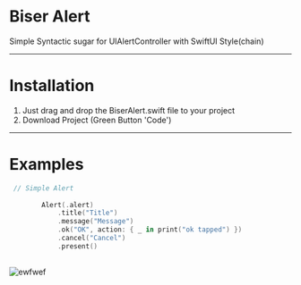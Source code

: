 # Biser Alert

Simple Syntactic sugar for UIAlertController with SwiftUI Style(chain)
 
____

# Installation

1. Just drag and drop the BiserAlert.swift file to your project
2. Download Project (Green Button 'Code')

____

# Examples

    
```swift
 // Simple Alert
 
        Alert(.alert)
            .title("Title")
            .message("Message")
            .ok("OK", action: { _ in print("ok tapped") })
            .cancel("Cancel")
            .present()
            
```

  
   ![ewfwef](/Assets.xcassets/scr1.jpg)

